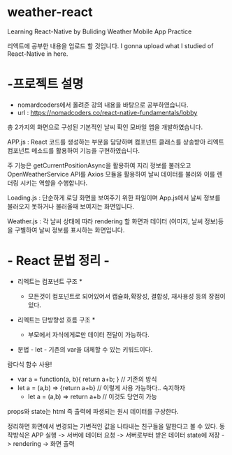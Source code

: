 # weather-react
Learning React-Native by Buliding Weather Mobile App Practice

리엑트에 공부한 내용을 업로드 할 것입니다.
I gonna upload what I studied of React-Native in here.

# -프로젝트 설명

- nomardcoders에서 올려준 강의 내용을 바탕으로 공부하였습니다. 
- url : https://nomadcoders.co/react-native-fundamentals/lobby

총 2가지의 화면으로 구성된 기본적인 날씨 확인 모바일 앱을 개발하였습니다.

APP.js : React 코드를 생성하는 부분을 담당하며 컴포넌트 클래스를 상송받아 
리엑트 컴포넌트 메소드를 활용하여 기능을 구현하였습니다.

주 기능은 getCurrentPositionAsync을 활용하여 지리 정보를 불러오고 
OpenWeatherService API를 Axios 모듈을 활용하여 날씨 데이터를 불러와 이를 렌더링 시키는 역할을 수행합니다.

Loading.js : 단순하게 로딩 화면을 보여주기 위한 파일이며 App.js에서 날씨 정보를 불러오지 못하거나 불러올때 보여지는 화면입니다.

Weather.js : 각 날씨 상태에 따라 rendering 할 화면과 데이터 (이미지, 날씨 정보)등을 구별하여 날씨 정보를 표시하는 화면입니다.

# - React 문법 정리 -
* 리엑트는 컴포넌트 구조 *
    - 모든것이 컴포넌트로 되어있어서 캡슐화,확장성, 결합성, 재사용성 등의 장점이 있다.

* 리엑트는 단방향성 흐름 구조 *
    - 부모에서 자식에게로만 데이터 전달이 가능하다.

- 문법 - 
let - 기존의 var을 대체할 수 있는 키워드이다. 

람다식 함수 사용! 

- var a = function(a, b){ return a+b; } // 기존의 방식
- let a = (a,b) => {return a+b} // 이렇게 사용 가능하다.. 숙지하자
  + let a = (a,b) => return a+b // 이것도 당연히 가능

props와 state는 html 즉 출력에 파생되는 원시 데이터를 구상한다. 

정리하면 화면에서 변경되는 가변적인 값을 나타내는 친구들을 말한다고 볼 수 있다.
동작방식은 APP 실행 -> 서버에 데이터 요청 -> 서버로부터 받은 데이터 state에 저장 -> rendering -> 화면 출력

